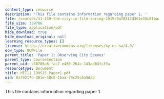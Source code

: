 ```yaml
---
content_type: resource
description: 'This file contains information regarding paper 1. '
file: /courses/11-139-the-city-in-film-spring-2015/0af0217d301e38c81baa73c25c6a5dab_MIT11_139S15_Paper_1.pdf
file_size: 339786
file_type: application/pdf
hide_download: true
hide_download_original: null
learning_resource_types: []
license: https://creativecommons.org/licenses/by-nc-sa/4.0/
ocw_type: OCWFile
parent_title: 'Paper 1: Observing City Scenes'
parent_type: CourseSection
parent_uid: c10785a6-fac7-e450-264c-143ad03fc39a
resourcetype: Document
title: MIT11_139S15_Paper1.pdf
uid: 0af0217d-301e-38c8-1baa-73c25c6a5dab
---
```

This file contains information regarding paper 1. 